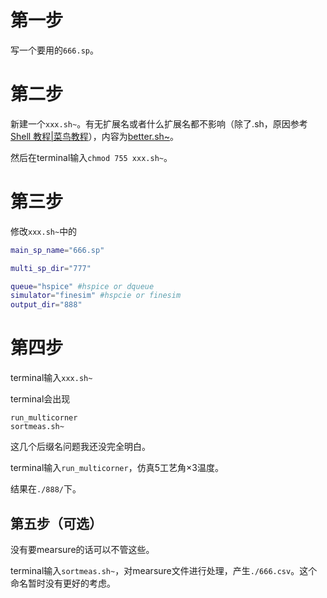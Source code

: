 # 第一步

写一个要用的`666.sp`。

# 第二步

新建一个`xxx.sh~`。有无扩展名或者什么扩展名都不影响（除了.sh，原因参考[Shell 教程|菜鸟教程](https://www.runoob.com/linux/linux-shell.html)），内容为[better.sh~](./better.sh~)。

然后在terminal输入`chmod 755 xxx.sh~`。

# 第三步

修改`xxx.sh~`中的

```bash
main_sp_name="666.sp" 

multi_sp_dir="777"

queue="hspice" #hspice or dqueue
simulator="finesim" #hspcie or finesim
output_dir="888"
```

# 第四步

terminal输入`xxx.sh~`

terminal会出现

```
run_multicorner
sortmeas.sh~
```

这几个后缀名问题我还没完全明白。

terminal输入`run_multicorner`，仿真5工艺角×3温度。

结果在`./888/`下。

## 第五步（可选）

没有要mearsure的话可以不管这些。

terminal输入`sortmeas.sh~`，对mearsure文件进行处理，产生`./666.csv`。这个命名暂时没有更好的考虑。